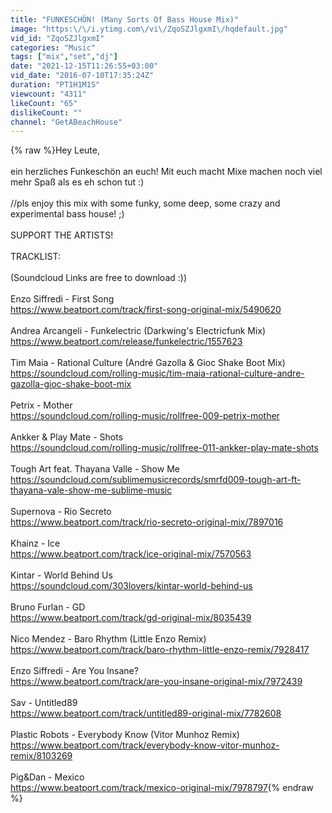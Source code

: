 ```yaml
---
title: "FUNKESCHÖN! (Many Sorts Of Bass House Mix)"
image: "https:\/\/i.ytimg.com\/vi\/ZqoSZJlgxmI\/hqdefault.jpg"
vid_id: "ZqoSZJlgxmI"
categories: "Music"
tags: ["mix","set","dj"]
date: "2021-12-15T11:26:55+03:00"
vid_date: "2016-07-10T17:35:24Z"
duration: "PT1H1M1S"
viewcount: "4311"
likeCount: "65"
dislikeCount: ""
channel: "GetABeachHouse"
---
```

{% raw %}Hey Leute,<br /><br />ein herzliches Funkeschön an euch! Mit euch macht Mixe machen noch viel mehr Spaß als es eh schon tut :) <br /><br />//pls enjoy this mix with some funky, some deep, some crazy and experimental bass house! ;)<br /><br />SUPPORT THE ARTISTS!<br /><br />TRACKLIST:<br /><br />(Soundcloud Links are free to download :))<br /><br />Enzo Siffredi - First Song<br /><a rel="nofollow" target="blank" href="https://www.beatport.com/track/first-song-original-mix/5490620">https://www.beatport.com/track/first-song-original-mix/5490620</a><br /><br />Andrea Arcangeli - Funkelectric (Darkwing's Electricfunk Mix)<br /><a rel="nofollow" target="blank" href="https://www.beatport.com/release/funkelectric/1557623">https://www.beatport.com/release/funkelectric/1557623</a><br /><br />Tim Maia - Rational Culture (André Gazolla &amp; Gioc Shake Boot Mix)<br /><a rel="nofollow" target="blank" href="https://soundcloud.com/rolling-music/tim-maia-rational-culture-andre-gazolla-gioc-shake-boot-mix">https://soundcloud.com/rolling-music/tim-maia-rational-culture-andre-gazolla-gioc-shake-boot-mix</a><br /><br />Petrix - Mother<br /><a rel="nofollow" target="blank" href="https://soundcloud.com/rolling-music/rollfree-009-petrix-mother">https://soundcloud.com/rolling-music/rollfree-009-petrix-mother</a><br /><br />Ankker &amp; Play Mate - Shots<br /><a rel="nofollow" target="blank" href="https://soundcloud.com/rolling-music/rollfree-011-ankker-play-mate-shots">https://soundcloud.com/rolling-music/rollfree-011-ankker-play-mate-shots</a><br /><br />Tough Art feat. Thayana Valle - Show Me <br /><a rel="nofollow" target="blank" href="https://soundcloud.com/sublimemusicrecords/smrfd009-tough-art-ft-thayana-vale-show-me-sublime-music">https://soundcloud.com/sublimemusicrecords/smrfd009-tough-art-ft-thayana-vale-show-me-sublime-music</a><br /><br />Supernova - Rio Secreto<br /><a rel="nofollow" target="blank" href="https://www.beatport.com/track/rio-secreto-original-mix/7897016">https://www.beatport.com/track/rio-secreto-original-mix/7897016</a><br /><br />Khainz - Ice<br /><a rel="nofollow" target="blank" href="https://www.beatport.com/track/ice-original-mix/7570563">https://www.beatport.com/track/ice-original-mix/7570563</a><br /><br />Kintar - World Behind Us<br /><a rel="nofollow" target="blank" href="https://soundcloud.com/303lovers/kintar-world-behind-us">https://soundcloud.com/303lovers/kintar-world-behind-us</a><br /><br />Bruno Furlan - GD<br /><a rel="nofollow" target="blank" href="https://www.beatport.com/track/gd-original-mix/8035439">https://www.beatport.com/track/gd-original-mix/8035439</a><br /><br />Nico Mendez - Baro Rhythm (Little Enzo Remix)<br /><a rel="nofollow" target="blank" href="https://www.beatport.com/track/baro-rhythm-little-enzo-remix/7928417">https://www.beatport.com/track/baro-rhythm-little-enzo-remix/7928417</a><br /><br />Enzo Siffredi - Are You Insane?<br /><a rel="nofollow" target="blank" href="https://www.beatport.com/track/are-you-insane-original-mix/7972439">https://www.beatport.com/track/are-you-insane-original-mix/7972439</a><br /><br />Sav - Untitled89<br /><a rel="nofollow" target="blank" href="https://www.beatport.com/track/untitled89-original-mix/7782608">https://www.beatport.com/track/untitled89-original-mix/7782608</a><br /><br />Plastic Robots - Everybody Know (Vitor Munhoz Remix)<br /><a rel="nofollow" target="blank" href="https://www.beatport.com/track/everybody-know-vitor-munhoz-remix/8103269">https://www.beatport.com/track/everybody-know-vitor-munhoz-remix/8103269</a><br /><br />Pig&amp;Dan - Mexico<br /><a rel="nofollow" target="blank" href="https://www.beatport.com/track/mexico-original-mix/7978797">https://www.beatport.com/track/mexico-original-mix/7978797</a>{% endraw %}
